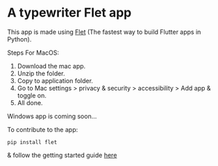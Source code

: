 # A typewriter Flet app

This app is made using [Flet](https://flet.dev/) (The fastest way to build Flutter apps in Python).

Steps For MacOS:
1. Download the mac app.
2. Unzip the folder.
3. Copy to application folder.
4. Go to Mac settings > privacy & security > accessibility > Add app & toggle on.
5. All done.

Windows app is coming soon...

To contribute to the app:

```
pip install flet
```
& follow the getting started guide [here](https://flet.dev/docs/guides/python/getting-started)

